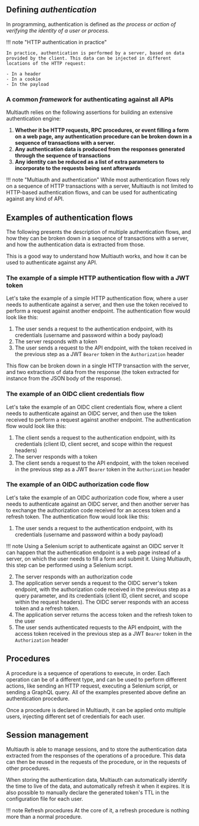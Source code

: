 ## Defining *authentication*

In programming, authentication is defined as *the process or action of verifying the identity of a user or process.*

!!! note "HTTP authentication in practice"

    In practice, authentication is performed by a server, based on data provided by the client. This data can be injected in different locations of the HTTP request:

    - In a header
    - In a cookie
    - In the payload

### A common *framework* for authenticating against all APIs

Multiauth relies on the following assertions for building an extensive authentication engine:

1. **Whether it be HTTP requests, RPC procedures, or event filling a form on a web page, any authentication procedure can be broken down in a sequence of transactions with a server.**
2. **Any authentication data is produced from the responses generated through the sequence of transactions**
3. **Any identity can be reduced as a list of extra parameters to incorporate to the requests being sent afterwards**

!!! note "Multiauth and authentication"
    While most authentication flows rely on a sequence of HTTP transactions with a server, Multiauth is not limited to HTTP-based authentication flows, and can be used for authenticating against any kind of API.

## Examples of authentication flows

The following presents the description of multiple authentication flows, and how they can be broken down in a sequence of transactions with a server, and how the authentication data is extracted from those.

This is a good way to understand how Multiauth works, and how it can be used to authenticate against any API.

### The example of a simple HTTP authentication flow with a JWT token

Let's take the example of a simple HTTP authentication flow, where a user needs to authenticate against a server, and then use the token received to perform a request against another endpoint. The authentication flow would look like this:

1. The user sends a request to the authentication endpoint, with its credentials (username and password within a body payload)
2. The server responds with a token
3. The user sends a request to the API endpoint, with the token received in the previous step as a JWT `Bearer` token in the `Authorization` header

This flow can be broken down in a single HTTP transaction with the server, and two extractions of data from the response (the token extracted for instance from the JSON body of the response).

### The example of an OIDC client credentials flow

Let's take the example of an OIDC client credentials flow, where a client needs to authenticate against an OIDC server, and then use the token received to perform a request against another endpoint. The authentication flow would look like this:

1. The client sends a request to the authentication endpoint, with its credentials (client ID, client secret, and scope within the request headers)
2. The server responds with a token
3. The client sends a request to the API endpoint, with the token received in the previous step as a JWT `Bearer` token in the `Authorization` header

### The example of an OIDC authorization code flow

Let's take the example of an OIDC authorization code flow, where a user needs to authenticate against an OIDC server, and then another server has to exchange the authorization code received for an access token and a refresh token. The authentication flow would look like this:

1. The user sends a request to the authentication endpoint, with its credentials (username and password within a body payload)

!!! note Using a Selenium script to authenticate against an OIDC server
    It can happen that the authentication endpoint is a web page instead of a server, on which the user needs to fill a form and submit it. Using Multiauth, this step can be performed using a Selenium script.

2. The server responds with an authorization code
3. The application server sends a request to the OIDC server's token endpoint, with the authorization code received in the previous step as a query parameter, and its credentials (client ID, client secret, and scope within the request headers). The OIDC server responds with an access token and a refresh token.
4. The application server returns the access token and the refresh token to the user
5. The user sends authenticated requests to the API endpoint, with the access token received in the previous step as a JWT `Bearer` token in the `Authorization` header

## Procedures

A procedure is a sequence of operations to execute, in order. Each operation can be of a different type, and can be used to perform different actions, like sending an HTTP request, executing a Selenium script, or sending a GraphQL query. All of the examples presented above define an authentication procedure.

Once a procedure is declared in Multiauth, it can be applied onto multiple users, injecting different set of credentials for each user.

## Session management

Multiauth is able to manage sessions, and to store the authentication data extracted from the responses of the operations of a procedure. This data can then be reused in the requests of the procedure, or in the requests of other procedures.

When storing the authentication data, Multiauth can automatically identify the time to live of the data, and automatically refresh it when it expires. It is also possible to manually declare the generated token's TTL in the configuration file for each user.

!!! note Refresh procedures
    At the core of it, a refresh procedure is nothing more than a normal procedure.
